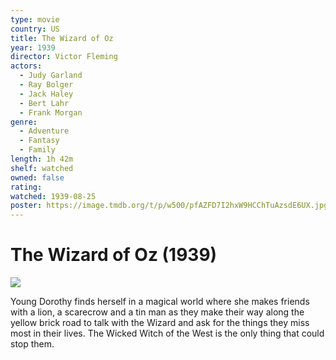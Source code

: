 ```yaml
---
type: movie
country: US
title: The Wizard of Oz
year: 1939
director: Victor Fleming
actors:
  - Judy Garland
  - Ray Bolger
  - Jack Haley
  - Bert Lahr
  - Frank Morgan
genre:
  - Adventure
  - Fantasy
  - Family
length: 1h 42m
shelf: watched
owned: false
rating:
watched: 1939-08-25
poster: https://image.tmdb.org/t/p/w500/pfAZFD7I2hxW9HCChTuAzsdE6UX.jpg
---
```


# The Wizard of Oz (1939)

![](https://image.tmdb.org/t/p/w500/pfAZFD7I2hxW9HCChTuAzsdE6UX.jpg)

Young Dorothy finds herself in a magical world where she makes friends with a lion, a scarecrow and a tin man as they make their way along the yellow brick road to talk with the Wizard and ask for the things they miss most in their lives. The Wicked Witch of the West is the only thing that could stop them.